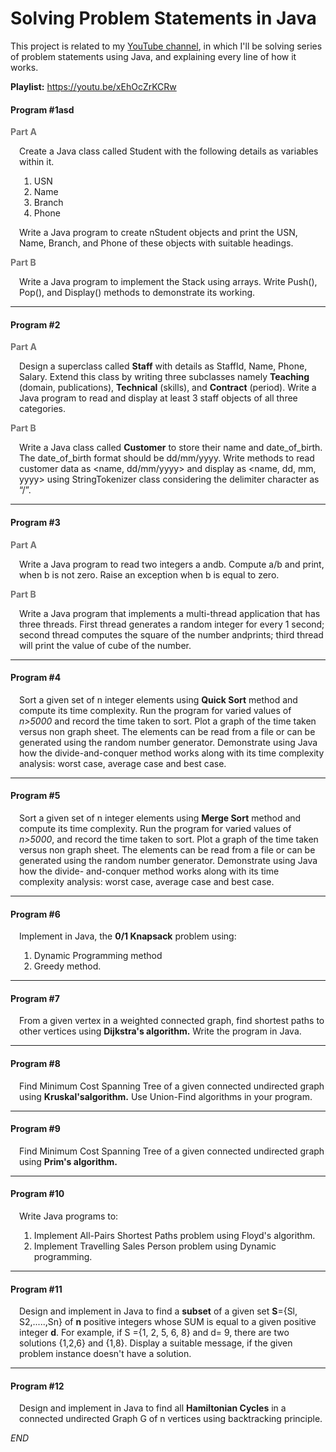 # Solving Problem Statements in Java
This project is related to my <a href="https://www.youtube.com/channel/UCaJWk3J3DX-oCddsgw4bTNw">YouTube channel</a>, in which I'll be solving series of problem statements using Java, and explaining every line of how it works.

**Playlist:** https://youtu.be/xEhOcZrKCRw

#### Program #1asd

<b style="color: #727272">Part A</b>
<div style="margin-left: 1em;">
  <p>
    Create a Java class called Student with the following details as variables within it.
  </p>

  <ol>
  <li>USN</li>
  <li>Name</li>
  <li>Branch</li>
  <li>Phone</li>
  </ol>
  <p>
    Write a Java program to create nStudent objects and print the USN, Name, Branch, and Phone of these objects with suitable headings.
    <br>
  </p>
</div>

<b style="color: #727272">Part B</b>
<div style="margin-left: 1em;">
  <p>
    Write a Java program to implement the Stack using arrays. Write Push(), Pop(), and Display() methods to demonstrate its working.
  </p>
</div>

<hr>

#### Program #2

<b style="color: #727272">Part A</b>
<div style="margin-left: 1em;">
  <p>
    Design a superclass called <b>Staff</b> with details as StaffId, Name, Phone, Salary. Extend this class by writing three subclasses namely <b>Teaching</b> (domain, publications), <b>Technical</b> (skills), and <b>Contract</b> (period). Write a Java program to read and display at least 3 staff objects of all three categories.
  </p>
</div>

<b style="color: #727272">Part B</b>
<div style="margin-left: 1em;">
  <p>
    Write a Java class called <b>Customer</b> to store their name and date_of_birth. The date_of_birth format should be dd/mm/yyyy. Write methods to read customer data as 
    &lt;name, dd/mm/yyyy> and display as &lt;name, dd, mm, yyyy> using StringTokenizer class considering the delimiter character as “/”.
  </p>
</div>

<hr>

#### Program #3

<b style="color: #727272">Part A</b>
<div style="margin-left: 1em;">
  <p>
    Write a Java program to read two integers a andb. Compute a/b and print, when b is not zero. Raise an exception when b is equal to zero.
  </p>
</div>

<b style="color: #727272">Part B</b>
<div style="margin-left: 1em;">
  <p>
    Write a Java program that implements a multi-thread application that has three threads. First thread generates a random integer for every 1 second; second thread computes the square of the number andprints; third thread will print the value of cube of the number.
  </p>
</div>

<hr>

#### Program #4
<div style="margin-left: 1em;">
  <p>
    Sort a given set of n integer elements using <b>Quick Sort</b> method and compute its time complexity. Run the program for varied values of <i>n>5000</i> and record the time taken to sort. Plot a graph of the time taken versus non graph sheet. The elements can be read from a file or can be generated using the random number generator. Demonstrate using Java how the divide-and-conquer method works along with its time complexity analysis: worst case, average case and best case.
  </p>
</div>

<hr>

#### Program #5
<div style="margin-left: 1em;">
  <p>
    Sort a given set of n integer elements using <b>Merge Sort</b> method and compute its time complexity. Run the program for varied values of <i>n>5000</i>, and record the time taken to sort. Plot a graph of the time taken versus non graph sheet. The elements can be read from a file or can be generated using the random number generator. Demonstrate using Java how the divide- and-conquer method works along with its time complexity analysis: worst case, average case and best case.
  </p>
</div>

<hr>

#### Program #6
<div style="margin-left: 1em;">
  <p>
    Implement in Java, the <b>0/1 Knapsack</b> problem using:
    <ol>
      <li>Dynamic Programming method</li> 
      <li>Greedy method.</li>
    </ol>
  </p>
</div>

<hr>

#### Program #7
<div style="margin-left: 1em;">
  <p>
    From a given vertex in a weighted connected graph, find shortest paths to other vertices using <b>Dijkstra's algorithm.</b> Write the program in Java.
  </p>
</div>

<hr>

#### Program #8
<div style="margin-left: 1em;">
  <p>
    Find Minimum Cost Spanning Tree of a given connected undirected graph using <b>Kruskal'salgorithm.</b> Use Union-Find algorithms in your program.
  </p>
</div>

<hr>

#### Program #9
<div style="margin-left: 1em;">
  <p>
    Find Minimum Cost Spanning Tree of a given connected undirected graph using <b>Prim's algorithm.</b>
  </p>
</div>

<hr>

#### Program #10
<div style="margin-left: 1em;">
  <p>
    Write Java programs to:
    <ol>
      <li>
        Implement All-Pairs Shortest Paths problem using Floyd's algorithm.
      </li>
      <li>
        Implement Travelling Sales Person problem using Dynamic programming.
      </li>
    </ol>
  </p>
</div>

<hr>

#### Program #11
<div style="margin-left: 1em;">
  <p>
    Design and implement in Java to find a <b>subset</b> of a given set <b>S</b>={Sl, S2,.....,Sn} of <b>n</b> positive integers whose SUM is equal to a given positive integer <b>d</b>. For example, if S ={1, 2, 5, 6, 8} and d= 9, there are two solutions {1,2,6} and {1,8}. Display a suitable message, if the given problem instance doesn't have a solution.
  </p>
</div>

<hr>

#### Program #12
<div style="margin-left: 1em;">
  <p>
    Design and implement in Java to find all <b>Hamiltonian Cycles</b> in a connected undirected Graph G of n vertices using backtracking principle.
  </p>
</div>

*END*